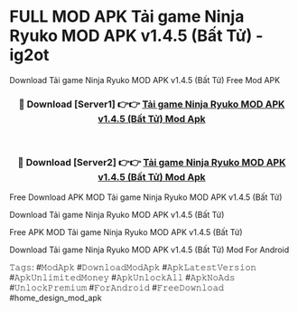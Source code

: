 # FULL MOD APK Tải game Ninja Ryuko MOD APK v1.4.5 (Bất Tử) - ig2ot
Download Tải game Ninja Ryuko MOD APK v1.4.5 (Bất Tử) Free Mod APK

<div align="center">
<h3>🔴 Download [Server1] 👉👉 <a href="https://apk-comot.site?title=Tải_game_Ninja_Ryuko_MOD_APK_v1.4.5_(Bất_Tử)">Tải game Ninja Ryuko MOD APK v1.4.5 (Bất Tử) Mod Apk</a></h3><br>

<h3>🔴 Download [Server2] 👉👉 <a href="https://apk-comot.site?title=Tải_game_Ninja_Ryuko_MOD_APK_v1.4.5_(Bất_Tử)">Tải game Ninja Ryuko MOD APK v1.4.5 (Bất Tử) Mod Apk</a></h3>
</div>


Free Download APK MOD Tải game Ninja Ryuko MOD APK v1.4.5 (Bất Tử)

Download Tải game Ninja Ryuko MOD APK v1.4.5 (Bất Tử) 

Free APK MOD Tải game Ninja Ryuko MOD APK v1.4.5 (Bất Tử) 

Download Tải game Ninja Ryuko MOD APK v1.4.5 (Bất Tử) Mod For Android

𝚃𝚊𝚐𝚜: #𝙼𝚘𝚍𝙰𝚙𝚔 #𝙳𝚘𝚠𝚗𝚕𝚘𝚊𝚍𝙼𝚘𝚍𝙰𝚙𝚔 #𝙰𝚙𝚔𝙻𝚊𝚝𝚎𝚜𝚝𝚅𝚎𝚛𝚜𝚒𝚘𝚗 #𝙰𝚙𝚔𝚄𝚗𝚕𝚒𝚖𝚒𝚝𝚎𝚍𝙼𝚘𝚗𝚎𝚢 #𝙰𝚙𝚔𝚄𝚗𝚕𝚘𝚌𝚔𝙰𝚕𝚕 #𝙰𝚙𝚔𝙽𝚘𝙰𝚍𝚜 #𝚄𝚗𝚕𝚘𝚌𝚔𝙿𝚛𝚎𝚖𝚒𝚞𝚖 #𝙵𝚘𝚛𝙰𝚗𝚍𝚛𝚘𝚒𝚍 #𝙵𝚛𝚎𝚎𝙳𝚘𝚠𝚗𝚕𝚘𝚊𝚍 #home_design_mod_apk